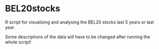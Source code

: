 # BEL20stocks
R script for visualising and analysing the BEL20 stocks last 5 years or last year. 

Some descriptions of the data will have to be changed after running the whole script! 
